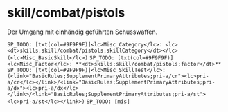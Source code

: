 # skill/combat/pistols

Der Umgang mit einhändig geführten Schusswaffen.

`SP_TODO: [txt(col=#9F9F9F)]<lc>Misc_Category</lc>: <lc><dt>skills;skill/combat/pistols;skillCategory</dt></lc> (<lc>Misc_BasicSkill</lc>)`
`SP_TODO: [txt(col=#9F9F9F)]<lc>Misc_Factor</lc>: **<dt>skills;skill/combat/pistols;factor</dt>**`
`SP_TODO: [txt(col=#9F9F9F)]<lc>Misc_SkillTest</lc>: (<link="BasicRules;SupplementPrimaryAttributes;pri-a/cr"><lc>pri-a/cr</lc></link>/<link="BasicRules;SupplementPrimaryAttributes;pri-a/dx"><lc>pri-a/dx</lc></link>/<link="BasicRules;SupplementPrimaryAttributes;pri-a/st"><lc>pri-a/st</lc></link>)`
`SP_TODO: [mis]`